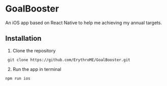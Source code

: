 # GoalBooster
An iOS app based on React Native to help me achieving my annual targets.

## Installation

1. Clone the repository

  ```
  git clone https://github.com/ErythroME/GoalBooster.git
  ```
  
2. Run the app in terminal

  ```
  npm run ios
  ```
